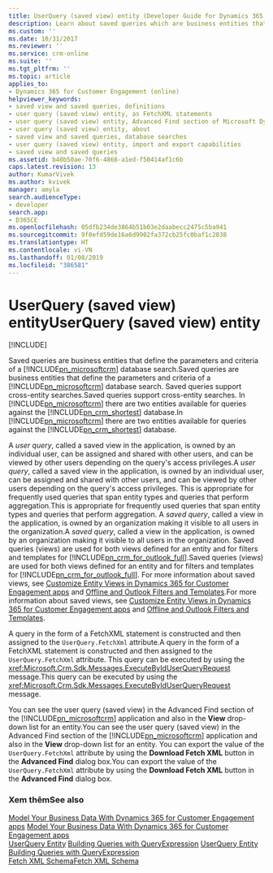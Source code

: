 ```yaml
---
title: UserQuery (saved view) entity (Developer Guide for Dynamics 365 for Customer Engagement apps)| MicrosoftDocs
description: Learn about saved queries which are business entities that define the parameters and criteria of a database search.
ms.custom: ''
ms.date: 10/31/2017
ms.reviewer: ''
ms.service: crm-online
ms.suite: ''
ms.tgt_pltfrm: ''
ms.topic: article
applies_to:
- Dynamics 365 for Customer Engagement (online)
helpviewer_keywords:
- saved view and saved queries, definitions
- user query (saved view) entity, as FetchXML statements
- user query (saved view) entity, Advanced Find section of Microsoft Dynamics CRM
- user query (saved view) entity, about
- saved view and saved queries, database searches
- user query (saved view) entity, import and export capabilities
- saved view and saved queries
ms.assetid: b40b50ae-70f6-4868-a1ed-f50414af1c6b
caps.latest.revision: 13
author: KumarVivek
ms.author: kvivek
manager: amyla
search.audienceType:
- developer
search.app:
- D365CE
ms.openlocfilehash: 05dfb234de3864b51b03e2daabecc2475c5ba941
ms.sourcegitcommit: 9f0efd59de16a6d9902fa372cb25fc0baf1c2838
ms.translationtype: HT
ms.contentlocale: vi-VN
ms.lasthandoff: 01/08/2019
ms.locfileid: "386581"
---
```

# <a name="userquery-saved-view-entity"></a><span data-ttu-id="baae0-103">UserQuery (saved view) entity</span><span class="sxs-lookup"><span data-stu-id="baae0-103">UserQuery (saved view) entity</span></span>

[!INCLUDE[](../includes/cc_applies_to_update_9_0_0.md)]

<span data-ttu-id="baae0-104">Saved queries are business entities that define the parameters and criteria of a [!INCLUDE[pn_microsoftcrm](../includes/pn-microsoftcrm.md)] database search.</span><span class="sxs-lookup"><span data-stu-id="baae0-104">Saved queries are business entities that define the parameters and criteria of a [!INCLUDE[pn_microsoftcrm](../includes/pn-microsoftcrm.md)] database search.</span></span> <span data-ttu-id="baae0-105">Saved queries support cross-entity searches.</span><span class="sxs-lookup"><span data-stu-id="baae0-105">Saved queries support cross-entity searches.</span></span> <span data-ttu-id="baae0-106">In [!INCLUDE[pn_microsoftcrm](../includes/pn-microsoftcrm.md)] there are two entities available for queries against the [!INCLUDE[pn_crm_shortest](../includes/pn-crm-shortest.md)] database.</span><span class="sxs-lookup"><span data-stu-id="baae0-106">In [!INCLUDE[pn_microsoftcrm](../includes/pn-microsoftcrm.md)] there are two entities available for queries against the [!INCLUDE[pn_crm_shortest](../includes/pn-crm-shortest.md)] database.</span></span>  
  
 <span data-ttu-id="baae0-107">A *user query*, called a saved view in the application, is owned by an individual user, can be assigned and shared with other users, and can be viewed by other users depending on the query's access privileges.</span><span class="sxs-lookup"><span data-stu-id="baae0-107">A *user query*, called a saved view in the application, is owned by an individual user, can be assigned and shared with other users, and can be viewed by other users depending on the query's access privileges.</span></span> <span data-ttu-id="baae0-108">This is appropriate for frequently used queries that span entity types and queries that perform aggregation.</span><span class="sxs-lookup"><span data-stu-id="baae0-108">This is appropriate for frequently used queries that span entity types and queries that perform aggregation.</span></span> <span data-ttu-id="baae0-109">A *saved query*, called a view in the application, is owned by an organization making it visible to all users in the organization.</span><span class="sxs-lookup"><span data-stu-id="baae0-109">A *saved query*, called a view in the application, is owned by an organization making it visible to all users in the organization.</span></span> <span data-ttu-id="baae0-110">Saved queries (views) are used for both views defined for an entity and for filters and templates for [!INCLUDE[pn_crm_for_outlook_full](../includes/pn-crm-for-outlook-full.md)].</span><span class="sxs-lookup"><span data-stu-id="baae0-110">Saved queries (views) are used for both views defined for an entity and for filters and templates for [!INCLUDE[pn_crm_for_outlook_full](../includes/pn-crm-for-outlook-full.md)].</span></span> <span data-ttu-id="baae0-111">For more information about saved views, see [Customize Entity Views in Dynamics 365 for Customer Engagement apps](customize-dev/customize-entity-views.md) and [Offline and Outlook Filters and Templates](outlook-client/offline-outlook-filters-templates.md).</span><span class="sxs-lookup"><span data-stu-id="baae0-111">For more information about saved views, see [Customize Entity Views in Dynamics 365 for Customer Engagement apps](customize-dev/customize-entity-views.md) and [Offline and Outlook Filters and Templates](outlook-client/offline-outlook-filters-templates.md).</span></span>  
  
 <span data-ttu-id="baae0-112">A query in the form of a FetchXML statement is constructed and then assigned to the `UserQuery.FetchXml` attribute.</span><span class="sxs-lookup"><span data-stu-id="baae0-112">A query in the form of a FetchXML statement is constructed and then assigned to the `UserQuery.FetchXml` attribute.</span></span> <span data-ttu-id="baae0-113">This query can be executed by using the <xref:Microsoft.Crm.Sdk.Messages.ExecuteByIdUserQueryRequest> message.</span><span class="sxs-lookup"><span data-stu-id="baae0-113">This query can be executed by using the <xref:Microsoft.Crm.Sdk.Messages.ExecuteByIdUserQueryRequest> message.</span></span>  
  
 <span data-ttu-id="baae0-114">You can see the user query (saved view) in the Advanced Find section of the [!INCLUDE[pn_microsoftcrm](../includes/pn-microsoftcrm.md)] application and also in the **View** drop-down list for an entity.</span><span class="sxs-lookup"><span data-stu-id="baae0-114">You can see the user query (saved view) in the Advanced Find section of the [!INCLUDE[pn_microsoftcrm](../includes/pn-microsoftcrm.md)] application and also in the **View** drop-down list for an entity.</span></span>  <span data-ttu-id="baae0-115">You can export the value of the `UserQuery.FetchXml` attribute by using the **Download Fetch XML** button in the **Advanced Find** dialog box.</span><span class="sxs-lookup"><span data-stu-id="baae0-115">You can export the value of the `UserQuery.FetchXml` attribute by using the **Download Fetch XML** button in the **Advanced Find** dialog box.</span></span>  
  
### <a name="see-also"></a><span data-ttu-id="baae0-116">Xem thêm</span><span class="sxs-lookup"><span data-stu-id="baae0-116">See also</span></span>  
 <span data-ttu-id="baae0-117">[Model Your Business Data With Dynamics 365 for Customer Engagement apps](model-business-data.md) </span><span class="sxs-lookup"><span data-stu-id="baae0-117">[Model Your Business Data With Dynamics 365 for Customer Engagement apps](model-business-data.md) </span></span>  
 <span data-ttu-id="baae0-118">[UserQuery Entity](entities/userquery.md) [Building Queries with QueryExpression](org-service/build-queries-with-queryexpression.md) </span><span class="sxs-lookup"><span data-stu-id="baae0-118">[UserQuery Entity](entities/userquery.md) [Building Queries with QueryExpression](org-service/build-queries-with-queryexpression.md) </span></span>  
 [<span data-ttu-id="baae0-119">Fetch XML Schema</span><span class="sxs-lookup"><span data-stu-id="baae0-119">Fetch XML Schema</span></span>](org-service/fetchxml-schema.md)
